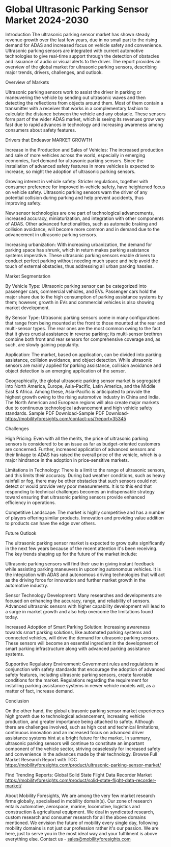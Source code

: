 # Global Ultrasonic Parking Sensor Market 2024-2030
Introduction
The ultrasonic parking sensor market has shown steady revenue growth over the last few years, due in no small part to the rising demand for ADAS and increased focus on vehicle safety and convenience. Ultrasonic parking sensors are integrated with current automotive technologies to give real-time support through the detection of obstacles and issuance of audio or visual alerts to the driver. The report provides an overview of the global market for ultrasonic parking sensors, describing major trends, drivers, challenges, and outlook.


Overview of Markets


Ultrasonic parking sensors work to assist the driver in parking or maneuvering the vehicle by sending out ultrasonic waves and then detecting the reflections from objects around them. Most of them contain a transmitter with a receiver that works in a complementary fashion to calculate the distance between the vehicle and any obstacle. These sensors form part of the wider ADAS market, which is seeing its revenues grow very fast due to rapid advances in technology and increasing awareness among consumers about safety features.


Drivers that Endeavor MARKET GROWTH


Increase in the Production and Sales of Vehicles: The increased production and sale of more vehicles across the world, especially in emerging economies, fuel demand for ultrasonic parking sensors. Since the installation of advanced safety features in more vehicles is expected to increase, so might the adoption of ultrasonic parking sensors.


Growing interest in vehicle safety: Stricter regulations, together with consumer preference for improved in-vehicle safety, have heightened focus on vehicle safety. Ultrasonic parking sensors warn the driver of any potential collision during parking and help prevent accidents, thus improving safety.


New sensor technologies are one part of technological advancements, increased accuracy, miniaturization, and integration with other components of ADAS. Other advanced functionalities, such as automatic braking and collision avoidance, will become more common and in demand due to the advancement in ultrasonic parking sensors.


Increasing urbanization: With increasing urbanization, the demand for parking space has shrunk, which in return makes parking assistance systems imperative. These ultrasonic parking sensors enable drivers to conduct perfect parking without needing much space and help avoid the touch of external obstacles, thus addressing all urban parking hassles.


Market Segmentation


By Vehicle Type: Ultrasonic parking sensor can be categorized into passenger cars, commercial vehicles, and EVs. Passenger cars hold the major share due to the high consumption of parking assistance systems by them; however, growth in EVs and commercial vehicles is also showing market development.


By Sensor Type: Ultrasonic parking sensors come in many configurations that range from being mounted at the front to those mounted at the rear and multi-sensor types. The rear ones are the most common owing to the fact that it gives crucial assistance in reverse parking; its multi-sensor brethren combine both front and rear sensors for comprehensive coverage and, as such, are slowly gaining popularity.


Application: The market, based on application, can be divided into parking assistance, collision avoidance, and object detection. While ultrasonic sensors are mainly applied for parking assistance, collision avoidance and object detection is an emerging application of the sensor.


Geographically, the global ultrasonic parking sensor market is segregated into North America, Europe, Asia-Pacific, Latin America, and the Middle East & Africa. Among these, Asia-Pacific is anticipated to provide the highest growth owing to the rising automotive industry in China and India. The North American and European regions will also create major markets due to continuous technological advancement and high vehicle safety standards.
Sample PDF Download-Sample PDF Download- https://mobilityforesights.com/contact-us/?report=35345


Challenges


High Pricing: Even with all the merits, the price of ultrasonic parking sensors is considered to be an issue as far as budget-oriented customers are concerned. Further, increased application of advanced sensors and their linkage to ADAS has raised the overall price of the vehicle, which is a major hindrance in the adoption in price-sensitive markets.


Limitations in Technology: There is a limit to the range of ultrasonic sensors, and this limits their accuracy. During bad weather conditions, such as heavy rainfall or fog, there may be other obstacles that such sensors could not detect or would provide very poor measurements. It is to this end that responding to technical challenges becomes an indispensable strategy toward ensuring that ultrasonic parking sensors provide enhanced efficiency in operations.


Competitive Landscape: The market is highly competitive and has a number of players offering similar products. Innovation and providing value addition to products can have the edge over others.


Future Outlook


The ultrasonic parking sensor market is expected to grow quite significantly in the next few years because of the recent attention it's been receiving. The key trends shaping up for the future of the market include:


Ultrasonic parking sensors will find their use in giving instant feedback while assisting parking maneuvers in upcoming autonomous vehicles. It is the integration with ADAS and autonomous driving technologies that will act as the driving force for innovation and further market growth in the automotive industry.


Sensor Technology Development: Many researches and developments are focused on enhancing the accuracy, range, and reliability of sensors. Advanced ultrasonic sensors with higher capability development will lead to a surge in market growth and also help overcome the limitations found today.


Increased Adoption of Smart Parking Solution: Increasing awareness towards smart parking solutions, like automated parking systems and connected vehicles, will drive the demand for ultrasonic parking sensors. These sensors will become an essential ingredient in the development of smart parking infrastructure along with advanced parking assistance systems.


Supportive Regulatory Environment: Government rules and regulations in conjunction with safety standards that encourage the adoption of advanced safety features, including ultrasonic parking sensors, create favorable conditions for the market. Regulations regarding the requirement for installing parking assistance systems in newer vehicle models will, as a matter of fact, increase demand.


Conclusion


On the other hand, the global ultrasonic parking sensor market experiences high growth due to technological advancement, increasing vehicle production, and greater importance being attached to safety. Although there are challenges involved, such as high cost and technical limitations, continuous innovation and an increased focus on advanced driver assistance systems hint at a bright future for the market. In summary, ultrasonic parking sensors will continue to constitute an important component of the vehicle sector, striving ceaselessly for increased safety and convenience in the advances made by their technology.
Browse Full Market Research Report with TOC https://mobilityforesights.com/product/ultrasonic-parking-sensor-market/



Find Trending Reports:
Global Solid State Flight Data Recorder Market https://mobilityforesights.com/product/solid-state-flight-data-recorder-market/


















About Mobility Foresights,
We are among the very few market research firms globally, specialised in mobility domain(s). Our zone of research entails automotive, aerospace, marine, locomotive, logistics and construction & agricultural equipment. We deal in syndicated research, custom research and consumer research for all the above domains mentioned.
We envision the future of mobility every single day, following mobility domains is not just our profession rather it's our passion. We are here, just to serve you in the most ideal way and your fulfilment is above everything else. Contact us -  sales@mobilityforesights.com 




